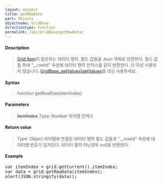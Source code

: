 ```yaml
---
layout: apipost
title: getRowData
part: Objects
objectname: GridBase
directiontype: Function
permalink: /api/GridBase/getRowData/
---
```



#### Description

> [Grid Item](/api/GridBase/)이 참조하는 데이터 행의 ,필드 값들을 Json 객체로 반환한다.
> 필드 값들 외에 "__rowId" 속성에 데이터 행의 인덱스를 같이 반환한다.
> 더 이상 사용되지 않습니다. [GridBase_getValues\|getValues](/api/GridBase/)를 대신 사용하세요.

#### Syntax

> function getRowData(itemIndex)

#### Parameters

> **itemIndex**
> Type: Number
> 아이템 인덱스

#### Return value

> Type: Object
> 아이템에 연결된 데이터 행의 필드 값들과 "__rowId" 속성에 데이터행 번호가 담겨있다.
> 데이터 행이 아닌경우 null을 반환한다.

#### Example

<pre class="prettyprint">
var itemIndex = grid.getCurrent().itemIndex;
var data = grid.getRowData(itemIndex);
alert(JSON.stringify(data));
</pre>





